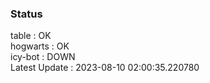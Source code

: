### Status


table : OK  
hogwarts : OK  
icy-bot : DOWN  
Latest Update : 2023-08-10 02:00:35.220780
